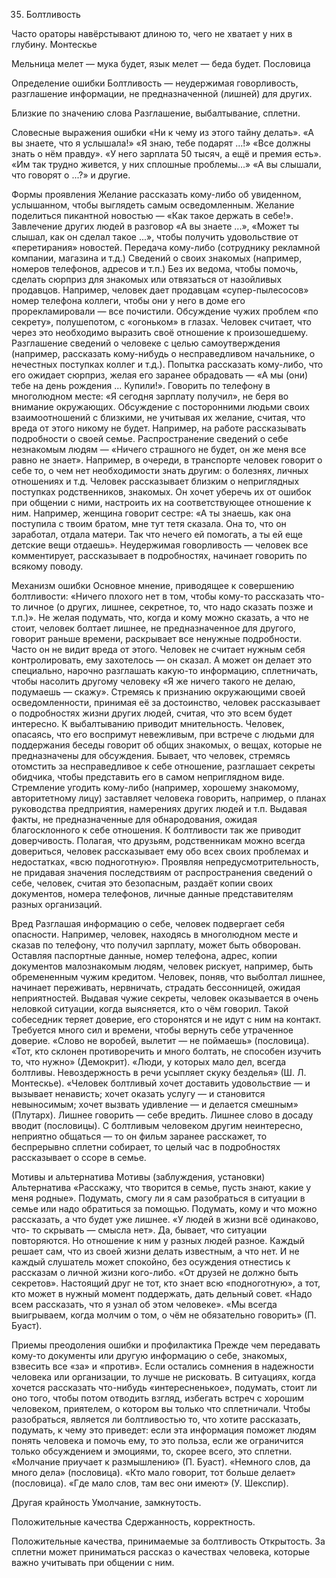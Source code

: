 35. Болтливость

Часто ораторы навёрстывают длиною то, 
чего не хватает у них в глубину. 
Монтескье

Мельница мелет — мука будет, 
язык мелет — беда будет. 
Пословица

Определение ошибки
Болтливость — неудержимая говорливость, разглашение информации, не предназначенной (лишней) для других.

Близкие по значению слова
Разглашение, выбалтывание, сплетни.

Словесные выражения ошибки
«Ни к чему из этого тайну делать».
«А вы знаете, что я услышала!»
«Я знаю, тебе подарят ...!»
«Все должны знать о нём правду».
«У него зарплата 50 тысяч, а ещё и премия есть».
«Им так трудно живется, у них сплошные проблемы...»
«А вы слышали, что говорят о ...?» и другие.

Формы проявления
Желание рассказать кому-либо об увиденном, услышанном, чтобы выглядеть самым осведомленным. Желание поделиться пикантной новостью — «Как такое держать в себе!».
Завлечение других людей в разговор «А вы знаете ...», «Может ты слышал, как он сделал такое ...», чтобы получить удовольствие от «перетирания» новостей.
Передача кому-либо (сотруднику рекламной компании, магазина и т.д.) Сведений о своих знакомых (например, номеров телефонов, адресов и т.п.) Без их ведома, чтобы помочь, сделать сюрприз для знакомых или отвязаться от назойливых продавцов. Например, человек дает продавцам «супер-пылесосов» номер телефона коллеги, чтобы они у него в доме его прорекламировали — все почистили.
Обсуждение чужих проблем «по секрету», полушепотом, с «огоньком» в глазах. Человек считает, что через это необходимо выразить своё отношение к произошедшему.
Разглашение сведений о человеке с целью самоутверждения (например, рассказать кому-нибудь о несправедливом начальнике, о нечестных поступках коллег и т.д.).
Попытка рассказать кому-либо, что его ожидает сюрприз, желая его заранее обрадовать — «А мы (они) тебе на день рождения ... Купили!».
Говорить по телефону в многолюдном месте: «Я сегодня зарплату получил», не беря во внимание окружающих.
Обсуждение с посторонними людьми своих взаимоотношений с близкими, не учитывая их желание, считая, что вреда от этого никому не будет. Например, на работе рассказывать подробности о своей семье.
Распространение сведений о себе незнакомым людям — «Ничего страшного не будет, он же меня все равно не знает». Например, в очереди, в транспорте человек говорит о себе то, о чем нет необходимости знать другим: о болезнях, личных отношениях и т.д.
Человек рассказывает близким о неприглядных поступках родственников, знакомых. Он хочет уберечь их от ошибок при общении с ними, настроить их на соответствующее отношение к ним. Например, женщина говорит сестре: «А ты знаешь, как она поступила с твоим братом, мне тут тетя сказала. Она то, что он заработал, отдала матери. Так что нечего ей помогать, а ты ей еще детские вещи отдаешь».
Неудержимая говорливость — человек все комментирует, рассказывает в подробностях, начинает говорить по всякому поводу.

Механизм ошибки
Основное мнение, приводящее к совершению болтливости: «Ничего плохого нет в том, чтобы кому-то рассказать что-то личное (о других, лишнее, секретное, то, что надо сказать позже и т.п.)».
Не желая подумать, что, когда и кому можно сказать, а что не стоит, человек болтает лишнее, не предназначенное для другого, говорит раньше времени, раскрывает все ненужные подробности. Часто он не видит вреда от этого. Человек не считает нужным себя контролировать, ему захотелось — он сказал. А может он делает это специально, нарочно разглашать какую-то информацию, сплетничать, чтобы насолить другому человеку «Я же ничего такого не делаю, подумаешь — скажу».
Стремясь к признанию окружающими своей осведомленности, принимая её за достоинство, человек рассказывает о подробностях жизни других людей, считая, что это всем будет интересно.
К выбалтыванию приводит мнительность. Человек, опасаясь, что его воспримут невежливым, при встрече с людьми для поддержания беседы говорит об общих знакомых, о вещах, которые не предназначены для обсуждения.
Бывает, что человек, стремясь отомстить за несправедливое к себе отношение, разглашает секреты обидчика, чтобы представить его в самом неприглядном виде.
Стремление угодить кому-либо (например, хорошему знакомому, авторитетному лицу) заставляет человека говорить, например, о планах руководства предприятия, намерениях других людей и т.п. Выдавая факты, не предназначенные для обнародования, ожидая благосклонного к себе отношения.
К болтливости так же приводит доверчивость. Полагая, что друзьям, родственникам можно всегда довериться, человек рассказывает ему обо всех своих проблемах и недостатках, «всю подноготную».
Проявляя непредусмотрительность, не придавая значения последствиям от распространения сведений о себе, человек, считая это безопасным, раздаёт копии своих документов, номера телефонов, личные данные представителям разных организаций.

Вред
Разглашая информацию о себе, человек подвергает себя опасности. Например, человек, находясь в многолюдном месте и сказав по телефону, что получил зарплату, может быть обворован.
Оставляя паспортные данные, номер телефона, адрес, копии документов малознакомым людям, человек рискует, например, быть обремененным чужим кредитом. Человек, поняв, что выболтал лишнее, начинает переживать, нервничать, страдать бессонницей, ожидая неприятностей.
Выдавая чужие секреты, человек оказывается в очень неловкой ситуации, когда выясняется, кто о чём говорил. Такой собеседник теряет доверие, его сторонятся и не идут с ним на контакт. Требуется много сил и времени, чтобы вернуть себе утраченное доверие.
«Слово не воробей, вылетит — не поймаешь» (пословица).
«Тот, кто склонен противоречить и много болтать, не способен изучить то, что нужно» (Демокрит).
«Люди, у которых мало дел, всегда болтливы. Невоздержность в речи усыпляет скуку безделья» (Ш. Л. Монтескье).
«Человек болтливый хочет доставить удовольствие — и вызывает ненависть; хочет оказать услугу — и становится невыносимым; хочет вызвать удивление — и делается смешным» (Плутарх).
Лишнее говорить — себе вредить. Лишнее слово в досаду вводит (пословицы).
 С болтливым человеком другим неинтересно, неприятно общаться — то он фильм заранее расскажет, то беспрерывно сплетни собирает, то целый час в подробностях рассказывает о ссоре в семье.

Мотивы и альтернатива
Мотивы (заблуждения, установки)	Альтернатива
«Расскажу, что творится в семье, пусть знают, какие у меня родные».	Подумать, смогу ли я сам разобраться в ситуации в семье или надо обратиться за помощью. Подумать, кому и что можно рассказать, а что будет уже лишнее.
«У людей в жизни всё одинаково, что- то скрывать — смысла нет».	Да, бывает, что ситуации повторяются. Но отношение к ним у разных людей разное. Каждый решает сам, что из своей жизни делать известным, а что нет. И не каждый слушатель может спокойно, без осуждения отнестись к рассказам о личной жизни кого-либо.
«От друзей не должно быть секретов».	Настоящий друг не тот, кто знает всю «подноготную», а тот, кто может в нужный момент поддержать, дать дельный совет.
«Надо всем рассказать, что я узнал об этом человеке».	«Мы всегда выигрываем, когда молчим о том, о чём не обязательно говорить» (П. Буаст).

Приемы преодоления ошибки и профилактика
Прежде чем передавать кому-то документы или другую информацию о себе, знакомых, взвесить все «за» и «против». Если остались сомнения в надежности человека или организации, то лучше не рисковать.
В ситуациях, когда хочется рассказать что-нибудь «интересненькое», подумать, стоит ли оно того, чтобы потом отводить взгляд, избегать встреч с хорошим человеком, приятелем, о котором вы только что сплетничали.
Чтобы разобраться, является ли болтливостью то, что хотите рассказать, подумать, к чему это приведет: если эта информация поможет людям понять человека и помочь ему, то это польза, если же ограничится только обсуждением и эмоциями, то, скорее всего, это сплетни.
«Молчание приучает к размышлению» (П. Буаст).
«Немного слов, да много дела» (пословица).
«Кто мало говорит, тот больше делает» (пословица).
«Где мало слов, там вес они имеют» (У. Шекспир).

Другая крайность
Умолчание, замкнутость.

Положительные качества
Сдержанность, корректность.

Положительные качества, принимаемые за болтливость
Открытость. За сплетни может приниматься рассказ о качествах человека, которые важно учитывать при общении с ним. 
